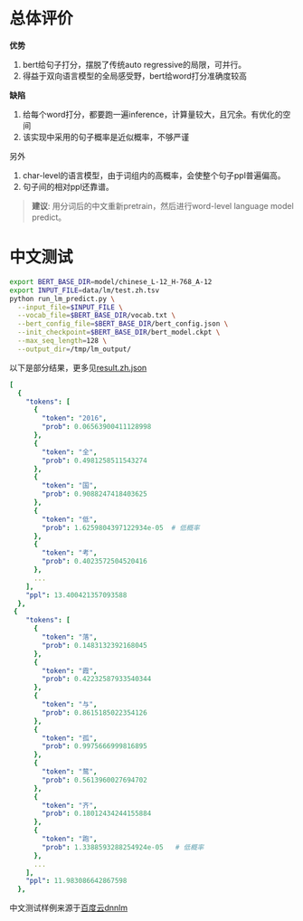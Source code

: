 
# 总体评价





**优势**
1. bert给句子打分，摆脱了传统auto regressive的局限，可并行。
1. 得益于双向语言模型的全局感受野，bert给word打分准确度较高

**缺陷**
1. 给每个word打分，都要跑一遍inference，计算量较大，且冗余。有优化的空间
1. 该实现中采用的句子概率是近似概率，不够严谨


另外
1. char-level的语言模型，由于词组内的高概率，会使整个句子ppl普遍偏高。
1. 句子间的相对ppl还靠谱。

> **建议**:
用分词后的中文重新pretrain，然后进行word-level language model predict。


# 中文测试

```bash
export BERT_BASE_DIR=model/chinese_L-12_H-768_A-12
export INPUT_FILE=data/lm/test.zh.tsv
python run_lm_predict.py \
  --input_file=$INPUT_FILE \
  --vocab_file=$BERT_BASE_DIR/vocab.txt \
  --bert_config_file=$BERT_BASE_DIR/bert_config.json \
  --init_checkpoint=$BERT_BASE_DIR/bert_model.ckpt \
  --max_seq_length=128 \
  --output_dir=/tmp/lm_output/
```

以下是部分结果，更多见[result.zh.json](/data/lm/result.zh.json)

```yml
[
  {
    "tokens": [
      {
        "token": "2016",
        "prob": 0.06563900411128998
      },
      {
        "token": "全",
        "prob": 0.4981258511543274
      },
      {
        "token": "国",
        "prob": 0.9088247418403625
      },
      {
        "token": "低",
        "prob": 1.6259804397122934e-05  # 低概率
      },
      {
        "token": "考",
        "prob": 0.4023572504520416
      },
      ...
    ],
    "ppl": 13.400421357093588
  },
 {
    "tokens": [
      {
        "token": "落",
        "prob": 0.1483132392168045
      },
      {
        "token": "霞",
        "prob": 0.42232587933540344
      },
      {
        "token": "与",
        "prob": 0.8615185022354126
      },
      {
        "token": "孤",
        "prob": 0.9975666999816895
      },
      {
        "token": "鹜",
        "prob": 0.5613960027694702
      },
      {
        "token": "齐",
        "prob": 0.18012434244155884
      },
      {
        "token": "跑",
        "prob": 1.3388593288254924e-05   # 低概率
      },
      ...
    ],
    "ppl": 11.983086642867598
  },
```


中文测试样例来源于[百度云dnnlm](https://cloud.baidu.com/product/nlp/dnnlm_cn)

<!--
英文model跑中文 - UNK的影响


export BERT_BASE_DIR=model/uncased_L-12_H-768_A-12
export INPUT_FILE=data/lm/test.zh.tsv
python run_lm_predict.py \
  --input_file=$INPUT_FILE \
  --vocab_file=$BERT_BASE_DIR/vocab.txt \
  --bert_config_file=$BERT_BASE_DIR/bert_config.json \
  --init_checkpoint=$BERT_BASE_DIR/bert_model.ckpt \
  --max_seq_length=128 \
  --output_dir=/tmp/lm_output/

UNK太多，没有多大意义。
-->
